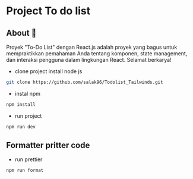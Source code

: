 # Project To do list

## About 🚀

Proyek "To-Do List" dengan React.js adalah proyek yang bagus untuk mempraktikkan pemahaman Anda tentang komponen, state management, dan interaksi pengguna dalam lingkungan React. Selamat berkarya!

-  clone project install node js

```bash
git clone https://github.com/salak96/Todolist_Tailwinds.git

```
- instal npm
```bash
npm install
```
- run project
```bash
npm run dev
```

## Formatter pritter code

-   run prettier

```bash
npm run format
```
